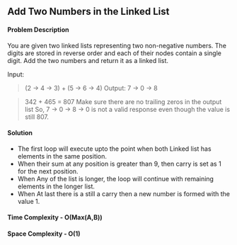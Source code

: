 ## Add Two Numbers in the Linked List

#### Problem Description
You are given two linked lists representing two non-negative numbers. The digits are stored in reverse order and each of their nodes contain a single digit. Add the two numbers and return it as a linked list.

Input:
> (2 -> 4 -> 3) + (5 -> 6 -> 4)
Output:
> 7 -> 0 -> 8

>    342 + 465 = 807
Make sure there are no trailing zeros in the output list
So, 7 -> 0 -> 8 -> 0 is not a valid response even though the value is still 807.

#### Solution
- The first loop will execute upto the point when both Linked list has elements in the same position.
- When their sum at any position is greater than 9, then carry is set as 1 for the next position.
- When Any of the list is longer, the loop will continue with remaining elements in the longer list.
- When At last there is a still a carry then a new number is formed with the value 1.

#### Time Complexity - O(Max(A,B))
#### Space Complexity - O(1)